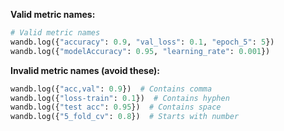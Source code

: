 **Valid metric names:**
```python
# Valid metric names
wandb.log({"accuracy": 0.9, "val_loss": 0.1, "epoch_5": 5})
wandb.log({"modelAccuracy": 0.95, "learning_rate": 0.001})
```

**Invalid metric names (avoid these):**
```python
wandb.log({"acc,val": 0.9})  # Contains comma
wandb.log({"loss-train": 0.1})  # Contains hyphen
wandb.log({"test acc": 0.95})  # Contains space
wandb.log({"5_fold_cv": 0.8})  # Starts with number
```